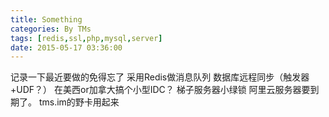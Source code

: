 ```yaml
---
title: Something
categories: By TMs
tags: [redis,ssl,php,mysql,server]
date: 2015-05-17 03:36:00
---
```


记录一下最近要做的免得忘了
采用Redis做消息队列
数据库远程同步（触发器+UDF？）
在美西or加拿大搞个小型IDC？
梯子服务器小绿锁
阿里云服务器要到期了。
tms.im的野卡用起来
